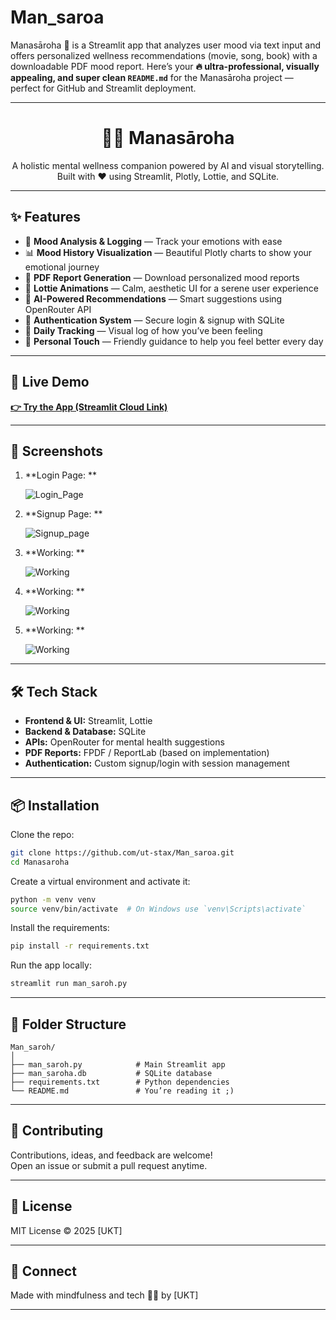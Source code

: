 # Man_saroa
Manasāroha 🌿 is a Streamlit app that analyzes user mood via text input and offers personalized wellness recommendations (movie, song, book) with a downloadable PDF mood report.
Here’s your **🔥 ultra-professional, visually appealing, and super clean `README.md`** for the Manasāroha project — perfect for GitHub and Streamlit deployment.

---

<h1 align="center">🧘‍♀️ Manasāroha</h1>

<p align="center">
  A holistic mental wellness companion powered by AI and visual storytelling.  
  Built with ❤️ using Streamlit, Plotly, Lottie, and SQLite.
</p>

---

## ✨ Features

- 🌈 **Mood Analysis & Logging** — Track your emotions with ease
- 📊 **Mood History Visualization** — Beautiful Plotly charts to show your emotional journey
- 📄 **PDF Report Generation** — Download personalized mood reports
- 🎥 **Lottie Animations** — Calm, aesthetic UI for a serene user experience
- 🧠 **AI-Powered Recommendations** — Smart suggestions using OpenRouter API
- 🔐 **Authentication System** — Secure login & signup with SQLite
- 📅 **Daily Tracking** — Visual log of how you’ve been feeling
- 💬 **Personal Touch** — Friendly guidance to help you feel better every day

---

## 🚀 Live Demo

**[👉 Try the App (Streamlit Cloud Link)](https://mansaroa-crousmkd238bqdjfu7giu4.streamlit.app/)**  

---

## 📸 Screenshots

1. **Login Page: **

    ![Login_Page](./Screenshot%202025-07-04%20175230.png)
   
2. **Signup Page: **
   
    ![Signup_page](./Screenshot%202025-07-04%20175237.png)

3. **Working: **
     
    ![Working](./Screenshot%202025-07-04%20175340.png)

4. **Working: **
     
    ![Working](./Screenshot%202025-07-04%20175645.png)

5. **Working: **
   
    ![Working](./Screenshot%202025-07-04%20175700.png)


---

## 🛠️ Tech Stack

- **Frontend & UI:** Streamlit, Lottie
- **Backend & Database:** SQLite
- **APIs:** OpenRouter for mental health suggestions
- **PDF Reports:** FPDF / ReportLab (based on implementation)
- **Authentication:** Custom signup/login with session management
---

## 📦 Installation

Clone the repo:

```bash
git clone https://github.com/ut-stax/Man_saroa.git
cd Manasaroha
```

Create a virtual environment and activate it:

```bash
python -m venv venv
source venv/bin/activate  # On Windows use `venv\Scripts\activate`
```

Install the requirements:

```bash
pip install -r requirements.txt
```

Run the app locally:

```bash
streamlit run man_saroh.py
```

---

## 🧾 Folder Structure

```
Man_saroh/
│
├── man_saroh.py            # Main Streamlit app
├── man_saroha.db           # SQLite database
├── requirements.txt        # Python dependencies
└── README.md               # You’re reading it ;)
```

---

## 🙌 Contributing

Contributions, ideas, and feedback are welcome!  
Open an issue or submit a pull request anytime.

---

## 📜 License

MIT License © 2025 [UKT]

---

## 🔗 Connect

Made with mindfulness and tech 🧘‍♂️ by [UKT]  



---

```
